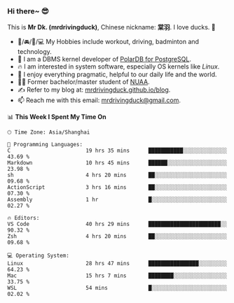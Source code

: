 ### Hi there~ 😎

This is **Mr Dk. (mrdrivingduck)**, Chinese nickname: **棠羽**. I love ducks. 🦆

- 💪/🚘/🏸/💻 My Hobbies include workout, driving, badminton and technology.
- 🍊 I am a DBMS kernel developer of [PolarDB for PostgreSQL](https://github.com/ApsaraDB/PolarDB-for-PostgreSQL).
- 🔥 I am interested in system software, especially OS kernels like *Linux*.
- 🔧 I enjoy everything pragmatic, helpful to our daily life and the world.
- 👨‍🎓 Former bachelor/master student of [NUAA](https://en.wikipedia.org/wiki/Nanjing_University_of_Aeronautics_and_Astronautics).
- ✍ Refer to my blog at: [mrdrivingduck.github.io/blog](https://mrdrivingduck.github.io/blog/).
- 📫 Reach me with this email: [mrdrivingduck@gmail.com](mailto:mrdrivingduck@gmail.com).

<!--START_SECTION:waka-->
📊 **This Week I Spent My Time On** 

```text
🕑︎ Time Zone: Asia/Shanghai

💬 Programming Languages: 
C                        19 hrs 35 mins      ███████████░░░░░░░░░░░░░░   43.69 % 
Markdown                 10 hrs 45 mins      ██████░░░░░░░░░░░░░░░░░░░   23.98 % 
sh                       4 hrs 20 mins       ██░░░░░░░░░░░░░░░░░░░░░░░   09.68 % 
ActionScript             3 hrs 16 mins       ██░░░░░░░░░░░░░░░░░░░░░░░   07.30 % 
Assembly                 1 hr                █░░░░░░░░░░░░░░░░░░░░░░░░   02.27 % 

🔥 Editors: 
VS Code                  40 hrs 29 mins      ███████████████████████░░   90.32 % 
Zsh                      4 hrs 20 mins       ██░░░░░░░░░░░░░░░░░░░░░░░   09.68 % 

💻 Operating System: 
Linux                    28 hrs 47 mins      ████████████████░░░░░░░░░   64.23 % 
Mac                      15 hrs 7 mins       ████████░░░░░░░░░░░░░░░░░   33.75 % 
WSL                      54 mins             █░░░░░░░░░░░░░░░░░░░░░░░░   02.02 % 
```


<!--END_SECTION:waka-->

<!-- ![Mr Dk.'s GitHub Stats](https://github-readme-stats.vercel.app/api?username=mrdrivingduck&count_private&show_icons=true&theme=buefy) -->

<!-- ![Most Used Languages](https://github-readme-stats.vercel.app/api/top-langs/?username=mrdrivingduck&exclude_repo=mips32-CPU,snort-tcp-socket&theme=buefy&layout=compact&langs_count=10) -->


<!--
**mrdrivingduck/mrdrivingduck** is a ✨ _special_ ✨ repository because its `README.md` (this file) appears on your GitHub profile.

Here are some ideas to get you started:

- 🔭 I’m currently working on ...
- 🌱 I’m currently learning ...
- 👯 I’m looking to collaborate on ...
- 🤔 I’m looking for help with ...
- 💬 Ask me about ...
- 📫 How to reach me: ...
- 😄 Pronouns: ...
- ⚡ Fun fact: ...
-->

